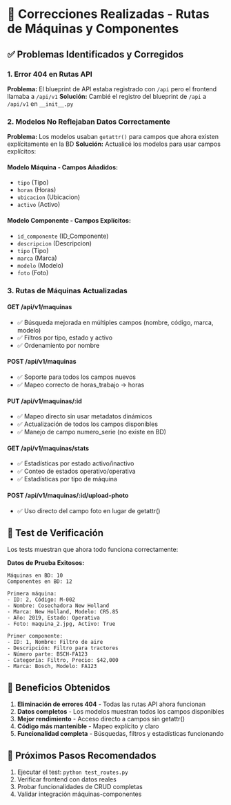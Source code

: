 # 🔧 Correcciones Realizadas - Rutas de Máquinas y Componentes

## ✅ Problemas Identificados y Corregidos

### 1. Error 404 en Rutas API

**Problema:** El blueprint de API estaba registrado con `/api` pero el frontend llamaba a `/api/v1`
**Solución:** Cambié el registro del blueprint de `/api` a `/api/v1` en `__init__.py`

### 2. Modelos No Reflejaban Datos Correctamente

**Problema:** Los modelos usaban `getattr()` para campos que ahora existen explícitamente en la BD
**Solución:** Actualicé los modelos para usar campos explícitos:

#### Modelo Máquina - Campos Añadidos:

- `tipo` (Tipo)
- `horas` (Horas)
- `ubicacion` (Ubicacion)
- `activo` (Activo)

#### Modelo Componente - Campos Explícitos:

- `id_componente` (ID_Componente)
- `descripcion` (Descripcion)
- `tipo` (Tipo)
- `marca` (Marca)
- `modelo` (Modelo)
- `foto` (Foto)

### 3. Rutas de Máquinas Actualizadas

#### GET /api/v1/maquinas

- ✅ Búsqueda mejorada en múltiples campos (nombre, código, marca, modelo)
- ✅ Filtros por tipo, estado y activo
- ✅ Ordenamiento por nombre

#### POST /api/v1/maquinas

- ✅ Soporte para todos los campos nuevos
- ✅ Mapeo correcto de horas_trabajo → horas

#### PUT /api/v1/maquinas/:id

- ✅ Mapeo directo sin usar metadatos dinámicos
- ✅ Actualización de todos los campos disponibles
- ✅ Manejo de campo numero_serie (no existe en BD)

#### GET /api/v1/maquinas/stats

- ✅ Estadísticas por estado activo/inactivo
- ✅ Conteo de estados operativo/operativa
- ✅ Estadísticas por tipo de máquina

#### POST /api/v1/maquinas/:id/upload-photo

- ✅ Uso directo del campo foto en lugar de getattr()

## 🧪 Test de Verificación

Los tests muestran que ahora todo funciona correctamente:

**Datos de Prueba Exitosos:**

```
Máquinas en BD: 10
Componentes en BD: 12

Primera máquina:
- ID: 2, Código: M-002
- Nombre: Cosechadora New Holland
- Marca: New Holland, Modelo: CR5.85
- Año: 2019, Estado: Operativa
- Foto: maquina_2.jpg, Activo: True

Primer componente:
- ID: 1, Nombre: Filtro de aire
- Descripción: Filtro para tractores
- Número parte: BSCH-FA123
- Categoría: Filtro, Precio: $42,000
- Marca: Bosch, Modelo: FA123
```

## 🎯 Beneficios Obtenidos

1. **Eliminación de errores 404** - Todas las rutas API ahora funcionan
2. **Datos completos** - Los modelos muestran todos los campos disponibles
3. **Mejor rendimiento** - Acceso directo a campos sin getattr()
4. **Código más mantenible** - Mapeo explícito y claro
5. **Funcionalidad completa** - Búsquedas, filtros y estadísticas funcionando

## 🚀 Próximos Pasos Recomendados

1. Ejecutar el test: `python test_routes.py`
2. Verificar frontend con datos reales
3. Probar funcionalidades de CRUD completas
4. Validar integración máquinas-componentes

